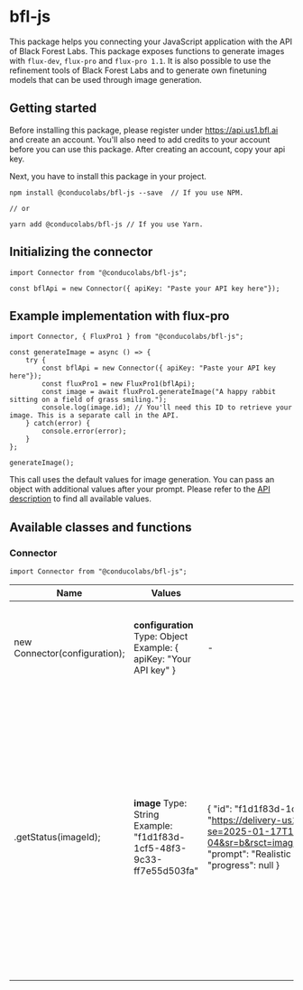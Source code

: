 # bfl-js

This package helps you connecting your JavaScript application with the API of Black Forest Labs. This package exposes functions to generate images with `flux-dev`, `flux-pro` and `flux-pro 1.1`. It is also possible to use the refinement tools of Black Forest Labs and to generate own finetuning models that can be used through image generation.

## Getting started

Before installing this package, please register under https://api.us1.bfl.ai and create an account. You'll also need to add credits to your account before you can use this package. After creating an account, copy your api key.

Next, you have to install this package in your project.

```
npm install @conducolabs/bfl-js --save  // If you use NPM.

// or

yarn add @conducolabs/bfl-js // If you use Yarn.
```

## Initializing the connector

```
import Connector from "@conducolabs/bfl-js";

const bflApi = new Connector({ apiKey: "Paste your API key here"});
```

## Example implementation with flux-pro
```
import Connector, { FluxPro1 } from "@conducolabs/bfl-js";

const generateImage = async () => {
    try {
        const bflApi = new Connector({ apiKey: "Paste your API key here"});
        const fluxPro1 = new FluxPro1(bflApi);
        const image = await fluxPro1.generateImage("A happy rabbit sitting on a field of grass smiling.");
        console.log(image.id); // You'll need this ID to retrieve your image. This is a separate call in the API.
    } catch(error) {
        console.error(error);
    }
};

generateImage();
```

This call uses the default values for image generation. You can pass an object with additional values after your prompt. Please refer to the [API description](https://api.us1.bfl.ai/scalar#tag/tasks/POST/v1/flux-pro) to find all available values.

## Available classes and functions

### Connector

`import Connector from "@conducolabs/bfl-js";`

| Name                          | Values                                                                 | Returns                                                                                                                                                                                                                                                                                                                                                                                                                                        | Description                                                                                                                                                                                                                                            |
|-------------------------------|------------------------------------------------------------------------|------------------------------------------------------------------------------------------------------------------------------------------------------------------------------------------------------------------------------------------------------------------------------------------------------------------------------------------------------------------------------------------------------------------------------------------------|--------------------------------------------------------------------------------------------------------------------------------------------------------------------------------------------------------------------------------------------------------|
| new Connector(configuration); | **configuration** Type: Object Example: {   apiKey: "Your API key" }   | -                                                                                                                                                                                                                                                                                                                                                                                                                                              | This class initializes the connector and is needed for all available models.                                                                                                                                                                           |
| .getStatus(imageId);          | **image** Type: String Example: "f1d1f83d-1cf5-48f3-9c33-ff7e55d503fa" | {         "id": "f1d1f83d-1cf5-48f3-9c33-ff7e55d503fa",    "status": "Ready",    "result": {       "sample": "https://delivery-us1.bfl.ai/results/fd01bf81102a42a387b940865409073f/sample.jpeg?se=2025-01-17T16%3A10%3A50Z&sp=r&sv=2024-11-04&sr=b&rsct=image/jpeg&sig=mKqLkRsUAqARFp15i1QcyHX7cVMrvZitVPGodVZTBZU%3D",       "prompt": "Realistic picture of Commander Con flying in space waving with one hand."    },    "progress": null } | This async function retrieves the details of an image generation. If the image has finished processing, it will provide all information to download the image. If the image hasn't finished processing, it will return the progress of the generation. |